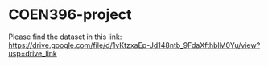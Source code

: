 # COEN396-project

Please find the dataset in this link: 
https://drive.google.com/file/d/1vKtzxaEp-Jd148ntb_9FdaXfthblM0Yu/view?usp=drive_link
